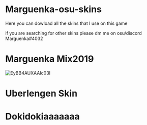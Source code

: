 # Marguenka-osu-skins
Here you can dowload all the skins that I use on this game

if you are searching for other skins please dm me on osu/discord Marguenka#4032

# Marguenka Mix2019
![EyBB4AUXAAIc03I](https://user-images.githubusercontent.com/84647661/125899318-af5f49e4-2650-4f55-9f56-a21a9370dad3.png)


# Uberlengen Skin


# Dokidokiaaaaaaa


# 
